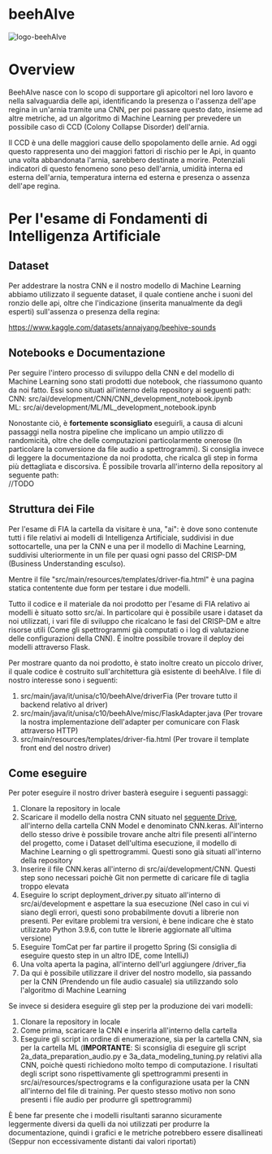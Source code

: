 # beehAIve
![logo-beehAIve](https://github.com/XJustUnluckyX/beehAIve/assets/126207669/1e0ee410-9da0-42c1-b1d2-4cc793595e9c)

# Overview

BeehAIve nasce con lo scopo di supportare gli apicoltori nel loro lavoro e nella salvaguardia delle api, identificando la presenza o l'assenza dell'ape regina in un'arnia tramite una CNN, per poi passare questo dato, insieme ad altre metriche, ad un algoritmo di Machine Learning per prevedere un possibile caso di CCD (Colony Collapse Disorder) dell'arnia.

Il CCD è una delle maggiori cause dello spopolamento delle arnie. Ad oggi questo rappresenta uno dei maggiori fattori di rischio per le Api, in quanto una volta abbandonata l'arnia, sarebbero destinate a morire. Potenziali indicatori di questo fenomeno sono peso dell'arnia, umidità interna ed esterna dell'arnia, temperatura interna ed esterna e presenza o assenza dell'ape regina.

# Per l'esame di Fondamenti di Intelligenza Artificiale

## Dataset

Per addestrare la nostra CNN e il nostro modello di Machine Learning abbiamo utilizzato il seguente dataset, il quale contiene anche i suoni del ronzio delle api, oltre che l'indicazione (inserita manualmente da degli esperti) sull'assenza o presenza della regina:

https://www.kaggle.com/datasets/annajyang/beehive-sounds

## Notebooks e Documentazione

Per seguire l'intero processo di sviluppo della CNN e del modello di Machine Learning sono stati prodotti due notebook, che riassumono quanto da noi fatto. Essi sono situati ail'interno della repository ai seguenti path: <br/>
CNN: src/ai/development/CNN/CNN_development_notebook.ipynb <br/>
ML: src/ai/development/ML/ML_development_notebook.ipynb

Nonostante ciò, è **fortemente sconsigliato** eseguirli, a causa di alcuni passaggi nella nostra pipeline che implicano un ampio utilizzo di randomicità, oltre che delle computazioni particolarmente onerose (In particolare la conversione da file audio a spettrogrammi). Si consiglia invece di leggere la documentazione da noi prodotta, che ricalca gli step in forma più dettagliata e discorsiva.
È possibile trovarla all'interno della repository al seguente path: <br/>
//TODO

## Struttura dei File 

Per l'esame di FIA la cartella da visitare è una, "ai": è dove sono contenute tutti i file relativi ai modelli di Intelligenza Artificiale, suddivisi in due sottocartelle, una per la CNN e una per il modello di Machine Learning, suddivisi ulteriormente in un file per quasi ogni passo del CRISP-DM (Business Understanding esculso).

Mentre il file "src/main/resources/templates/driver-fia.html" è una pagina statica contentente due form per testare i due modelli.

Tutto il codice e il materiale da noi prodotto per l'esame di FIA relativo ai modelli è situato sotto src/ai. In particolare qui è possibile usare i dataset da noi utilizzati, i vari file di sviluppo che ricalcano le fasi del CRISP-DM e altre risorse utili (Come gli spettrogrammi già computati o i log di valutazione delle configurazioni della CNN). É inoltre possibile trovare il deploy dei modelli attraverso Flask.

Per mostrare quanto da noi prodotto, è stato inoltre creato un piccolo driver, il quale codice è costruito sull'architettura già esistente di beehAIve. I file di nostro interesse sono i seguenti: <br/>
1. src/main/java/it/unisa/c10/beehAIve/driverFia (Per trovare tutto il backend relativo al driver) <br/>
2. src/main/java/it/unisa/c10/beehAIve/misc/FlaskAdapter.java (Per trovare la nostra implementazione dell'adapter per comunicare con Flask attraverso HTTP) <br/>
3. src/main/resources/templates/driver-fia.html (Per trovare il template front end del nostro driver)

## Come eseguire

Per poter eseguire il nostro driver basterà eseguire i seguenti passaggi:

1. Clonare la repository in locale
2. Scaricare il modello della nostra CNN situato nel [seguente Drive](https://drive.google.com/drive/u/0/folders/1-9QYqQ02ekceGdyQ61xjTOjKwhGBPvom), all'interno della cartella CNN Model e denominato CNN.keras. All'interno dello stesso drive è possibile trovare anche altri file presenti all'interno del progetto, come i Dataset dell'ultima esecuzione, il modello di Machine Learning o gli spettrogrammi. Questi sono già situati all'interno della repository
3. Inserire il file CNN.keras all'interno di src/ai/development/CNN. Questi step sono necessari poichè Git non permette di caricare file di taglia troppo elevata
4. Eseguire lo script deployment_driver.py situato all'interno di src/ai/development e aspettare la sua esecuzione (Nel caso in cui vi siano degli errori, questi sono probabilmente dovuti a librerie non presenti. Per evitare problemi tra versioni, è bene indicare che è stato utilizzato Python 3.9.6, con tutte le librerie aggiornate all'ultima versione)
5. Eseguire TomCat per far partire il progetto Spring (Si consiglia di eseguire questo step in un altro IDE, come IntelliJ)
6. Una volta aperta la pagina, all'interno dell'url aggiungere /driver_fia
7. Da qui è possibile utilizzare il driver del nostro modello, sia passando per la CNN (Prendendo un file audio casuale) sia utilizzando solo l'algoritmo di Machine Learning

Se invece si desidera eseguire gli step per la produzione dei vari modelli:

1. Clonare la repository in locale
2. Come prima, scaricare la CNN e inserirla all'interno della cartella
3. Eseguire gli script in ordine di enumerazione, sia per la cartella CNN, sia per la cartella ML (**IMPORTANTE**: Si sconsiglia di eseguire gli script 2a_data_preparation_audio.py e 3a_data_modeling_tuning.py relativi alla CNN, poichè questi richiedono molto tempo di computazione. I risultati degli script sono rispettivamente gli spettrogrammi presenti in src/ai/resources/spectrograms e la configurazione usata per la CNN all'interno del file di training. Per questo stesso motivo non sono presenti i file audio per produrre gli spettrogrammi)

È bene far presente che i modelli risultanti saranno sicuramente leggermente diversi da quelli da noi utilizzati per produrre la documentazione, quindi i grafici e le metriche potrebbero essere disallineati (Seppur non eccessivamente distanti dai valori riportati)

